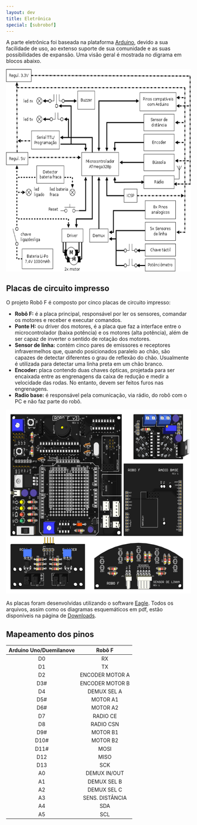 ```yaml
---
layout: dev
title: Eletrônica
special: [subrobof]
---
```


A parte eletrônica foi baseada na plataforma [Arduino](http://arduino.cc/), devido a sua facilidade de uso, ao extenso suporte de sua comunidade e as suas possibilidades de expansão. Uma visão geral é mostrada no digrama em blocos abaixo.

<center><img src="/assets/img/dev/robof/DiagramaEletronico.png" alt="" height="550"></center>


## Placas de circuito impresso

O projeto Robô F é composto por cinco placas de circuito impresso:

- **Robô F:** é a placa principal, responsável por ler os sensores, comandar os motores e receber e executar comandos.
- **Ponte H:** ou driver dos motores, é a placa que faz a interface entre o microcontrolador (baixa potência) e os motores (alta potência), além de ser capaz de inverter o sentido de rotação dos motores.
- **Sensor de linha:** contém cinco pares de emissores e receptores infravermelhos que, quando posicionados paralelo ao chão, são capazes de detectar diferentes o grau de reflexão do chão. Usualmente é utilizada para detectar uma linha preta em um chão branco.
- **Encoder:** placa contendo duas chaves ópticas, projetada para ser encaixada entre as engrenagens da caixa de redução e medir a velocidade das rodas. No entanto, devem ser feitos furos nas engrenagens.
- **Radio base:** é responsável pela comunicação, via rádio, do robô com o PC e não faz parte do robô.

<center><img src="/assets/img/dev/robof/pciss.png" alt="" height="500"></center>

As placas foram desenvolvidas utilizando o software [Eagle](http://www.cadsoftusa.com/). Todos os arquivos, assim como os diagramas esquemáticos em pdf, estão disponíveis na página de [Downloads](https://github.com/anderson-/JIFI/wiki/Downloads).

## Mapeamento dos pinos

Arduino Uno/Duemilanove  | Robô F
:----------------------: | :-----:
D0                       | RX
D1                       | TX
D2                       | ENCODER MOTOR A
D3#                      | ENCODER MOTOR B
D4                       | DEMUX SEL A
D5#                      | MOTOR A1
D6#                      | MOTOR A2
D7                       | RADIO CE
D8                       | RADIO CSN
D9#                      | MOTOR B1
D10#                     | MOTOR B2
D11#                     | MOSI
D12                      | MISO
D13                      | SCK
A0                       | DEMUX IN/OUT
A1                       | DEMUX SEL B
A2                       | DEMUX SEL C
A3                       | SENS. DISTÂNCIA
A4                       | SDA
A5                       | SCL
